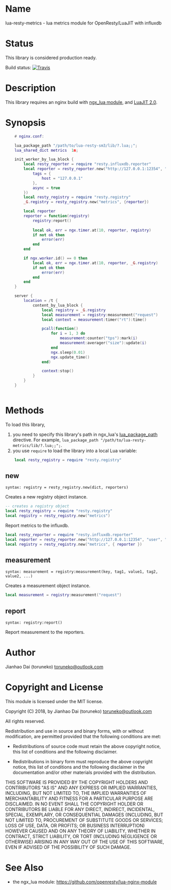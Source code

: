 Name
=============

lua-resty-metrics - lua metrics module for OpenResty/LuaJIT with influxdb

Status
======

This library is considered production ready.

Build status: [![Travis](https://travis-ci.org/toruneko/lua-resty-metrics.svg?branch=master)](https://travis-ci.org/toruneko/lua-resty-metrics)

Description
===========

This library requires an nginx build with [ngx_lua module](https://github.com/openresty/lua-nginx-module), and [LuaJIT 2.0](http://luajit.org/luajit.html).

Synopsis
========

```lua
    # nginx.conf:

    lua_package_path "/path/to/lua-resty-sm3/lib/?.lua;;";
    lua_shared_dict metrics  1m;

    init_worker_by_lua_block {
        local resty_reporter = require "resty.influxdb.reporter"
        local reporter = resty_reporter.new("http://127.0.0.1:12354", "user", "pass", "nginx", {
            tags = {
                host = "127.0.0.1"
            },
            async = true
        })
        local resty_registry = require "resty.registry"
        _G.registry = resty_registry.new("metrics", {reporter})

        local reporter
        reporter = function(registry)
            registry:report()
        
            local ok, err = ngx.timer.at(10, reporter, registry)
            if not ok then
                error(err)
            end
        end

        if ngx.worker.id() == 0 then
            local ok, err = ngx.timer.at(10, reporter, _G.registry)
            if not ok then
                error(err)
            end
        end
    }

    server {
        location = /t {
            content_by_lua_block {
                local registry = _G.registry
                local measurement = registry:measurement("request")
                local context = measurement:timer("rt"):time()

                pcall(function() 
                    for i = 1, 3 do
                        measurement:counter("tps"):mark(i)
                        measurement:averager("size"):update(i)
                    end
                    ngx.sleep(0.01)
                    ngx.update_time()
                end)

                context:stop()
            }
        }
    }
    
```

Methods
=======

To load this library,

1. you need to specify this library's path in ngx_lua's [lua_package_path](https://github.com/openresty/lua-nginx-module#lua_package_path) directive. For example, `lua_package_path "/path/to/lua-resty-metrics/lib/?.lua;;";`.
2. you use `require` to load the library into a local Lua variable:

```lua
    local resty_registry = require "resty.registry"
```

new
---
`syntax: registry = resty_registry.new(dict, reporters)`

Creates a new registry object instance.

```lua
-- creates a registry object
local resty_registry = require "resty.registry"
local registry = resty_registry.new("metrics")
```

Report metrics to the influxdb.

```lua
local resty_reporter = require "resty.influxdb.reporter"
local reporter = resty_reporter.new("http://127.0.0.1:12354", "user", "pass", "nginx")
local registry = resty_registry.new("metrics", { reporter })
```

measurement
----
`syntax: measurement = registry:measurement(key, tag1, value1, tag2, value2, ...)`

Creates a measurement object instance.

```lua
local measurement = registry:measurement("request")
```

report
------
`syntax: registry:report()`

Report measurement to the reporters.

Author
======

Jianhao Dai (toruneko) <toruneko@outlook.com>


Copyright and License
=====================

This module is licensed under the MIT license.

Copyright (C) 2018, by Jianhao Dai (toruneko) <toruneko@outlook.com>

All rights reserved.

Redistribution and use in source and binary forms, with or without modification, are permitted provided that the following conditions are met:

* Redistributions of source code must retain the above copyright notice, this list of conditions and the following disclaimer.

* Redistributions in binary form must reproduce the above copyright notice, this list of conditions and the following disclaimer in the documentation and/or other materials provided with the distribution.

THIS SOFTWARE IS PROVIDED BY THE COPYRIGHT HOLDERS AND CONTRIBUTORS "AS IS" AND ANY EXPRESS OR IMPLIED WARRANTIES, INCLUDING, BUT NOT LIMITED TO, THE IMPLIED WARRANTIES OF MERCHANTABILITY AND FITNESS FOR A PARTICULAR PURPOSE ARE DISCLAIMED. IN NO EVENT SHALL THE COPYRIGHT HOLDER OR CONTRIBUTORS BE LIABLE FOR ANY DIRECT, INDIRECT, INCIDENTAL, SPECIAL, EXEMPLARY, OR CONSEQUENTIAL DAMAGES (INCLUDING, BUT NOT LIMITED TO, PROCUREMENT OF SUBSTITUTE GOODS OR SERVICES; LOSS OF USE, DATA, OR PROFITS; OR BUSINESS INTERRUPTION) HOWEVER CAUSED AND ON ANY THEORY OF LIABILITY, WHETHER IN CONTRACT, STRICT LIABILITY, OR TORT (INCLUDING NEGLIGENCE OR OTHERWISE) ARISING IN ANY WAY OUT OF THE USE OF THIS SOFTWARE, EVEN IF ADVISED OF THE POSSIBILITY OF SUCH DAMAGE.


See Also
========
* the ngx_lua module: https://github.com/openresty/lua-nginx-module
